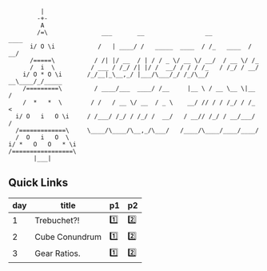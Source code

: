 ```
         |
        -+-
         A
        /=\               ___       __                 __           ____
      i/ O \i            /   | ____/ /   _____  ____  / /_   ____  / __/
      /=====\           / /| |/ __  / | / / _ \/ __ \/ __/  / __ \/ /_
      /  i  \          / ___ / /_/ /| |/ /  __/ / / / /_   / /_/ / __/
    i/ O * O \i       /_/__|_\__,_/ |___/\___/_/ /_/\__/ __\____/_/_____
    /=========\         / ____/___  ____/ /__     |__ \ / __ \__ \|__  /
    /  *   *  \        / /   / __ \/ __  / _ \    __/ // / / /_/ / /_ <
  i/ O   i   O \i     / /___/ /_/ / /_/ /  __/   / __// /_/ / __/___/ /
  /=============\     \____/\____/\__,_/\___/   /____/\____/____/____/
  /  O   i   O  \
i/ *   O   O   * \i
/=================\
       |___|
```

## Quick Links

| day | title | p1 | p2 |
| --- | --- | --- | --- |
| 1   | Trebuchet?!             | [1️⃣](day-01/1.litcoffee) | [2️⃣](day-01/2.litcoffee) |
| 2   | Cube Conundrum          | [1️⃣](day-02/1.litcoffee) | [2️⃣](day-02/2.litcoffee) |
| 3   | Gear Ratios.            | [1️⃣](day-03/1.litcoffee) | [2️⃣](day-03/2.litcoffee) |
